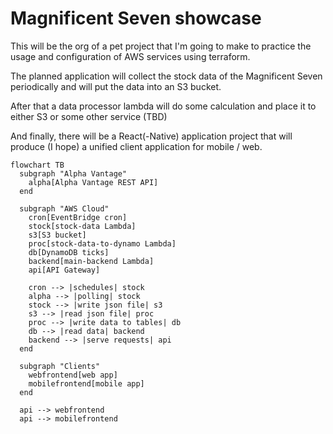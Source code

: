 # Magnificent Seven showcase

This will be the org of a pet project that I'm going to make to practice the usage and configuration of AWS services using terraform.

The planned application will collect the stock data of the Magnificent Seven periodically and will put the data into an S3 bucket.

After that a data processor lambda will do some calculation and place it to either S3 or some other service (TBD)

And finally, there will be a React(-Native) application project that will produce (I hope) a unified client application for mobile / web.

```mermaid
flowchart TB
  subgraph "Alpha Vantage"
    alpha[Alpha Vantage REST API]
  end

  subgraph "AWS Cloud"
    cron[EventBridge cron]
    stock[stock-data Lambda]
    s3[S3 bucket]
    proc[stock-data-to-dynamo Lambda]
    db[DynamoDB ticks]
    backend[main-backend Lambda]
    api[API Gateway]
    
    cron --> |schedules| stock
    alpha --> |polling| stock
    stock --> |write json file| s3
    s3 --> |read json file| proc
    proc --> |write data to tables| db
    db --> |read data| backend
    backend --> |serve requests| api
  end

  subgraph "Clients"
    webfrontend[web app]
    mobilefrontend[mobile app]
  end

  api --> webfrontend
  api --> mobilefrontend
